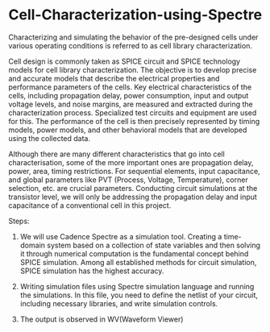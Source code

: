# Cell-Characterization-using-Spectre

Characterizing and simulating the behavior of the pre-designed cells under various operating conditions is referred to as cell library characterization.

Cell design is commonly taken as SPICE circuit and SPICE technology models for cell library characterization.
The objective is to develop precise and accurate models that describe the electrical properties and performance parameters of the cells. Key electrical characteristics of the cells, including propagation delay, power consumption, input and output voltage levels, and noise margins, are measured and extracted during the characterization process. Specialized test circuits and equipment are used for this. The performance of the cell is then precisely represented by timing models, power models, and other behavioral models that are developed using the collected data.

Although there are many different characteristics that go into cell characterisation, some of the more important ones are propagation delay, power, area, timing restrictions. For sequential elements, input capacitance, and global parameters like PVT (Process, Voltage, Temperature), corner selection, etc. are crucial parameters. Conducting circuit simulations at the transistor level, we will only be addressing the propagation delay and input capacitance of a conventional cell in this project.

Steps: 
1. We will use Cadence Spectre as a simulation tool. 
Creating a time-domain system based on a collection of state variables and then solving it through numerical computation is the fundamental concept behind SPICE simulation. Among all established methods for circuit simulation, SPICE simulation has the highest accuracy. 

2. Writing simulation files using Spectre simulation language and running the simulations.
In this file, you need to define the netlist of your circuit, including necessary libraries, and write simulation controls.
3. The output is observed in WV(Waveform Viewer)


